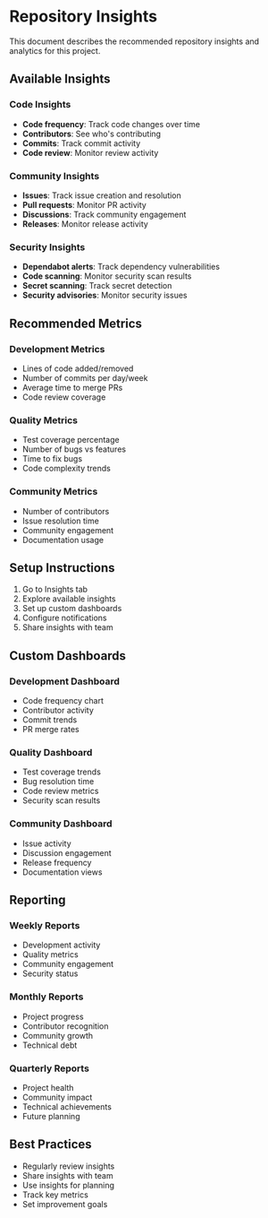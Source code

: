 # Repository Insights

This document describes the recommended repository insights and analytics for this project.

## Available Insights

### Code Insights
- **Code frequency**: Track code changes over time
- **Contributors**: See who's contributing
- **Commits**: Track commit activity
- **Code review**: Monitor review activity

### Community Insights
- **Issues**: Track issue creation and resolution
- **Pull requests**: Monitor PR activity
- **Discussions**: Track community engagement
- **Releases**: Monitor release activity

### Security Insights
- **Dependabot alerts**: Track dependency vulnerabilities
- **Code scanning**: Monitor security scan results
- **Secret scanning**: Track secret detection
- **Security advisories**: Monitor security issues

## Recommended Metrics

### Development Metrics
- Lines of code added/removed
- Number of commits per day/week
- Average time to merge PRs
- Code review coverage

### Quality Metrics
- Test coverage percentage
- Number of bugs vs features
- Time to fix bugs
- Code complexity trends

### Community Metrics
- Number of contributors
- Issue resolution time
- Community engagement
- Documentation usage

## Setup Instructions

1. Go to Insights tab
2. Explore available insights
3. Set up custom dashboards
4. Configure notifications
5. Share insights with team

## Custom Dashboards

### Development Dashboard
- Code frequency chart
- Contributor activity
- Commit trends
- PR merge rates

### Quality Dashboard
- Test coverage trends
- Bug resolution time
- Code review metrics
- Security scan results

### Community Dashboard
- Issue activity
- Discussion engagement
- Release frequency
- Documentation views

## Reporting

### Weekly Reports
- Development activity
- Quality metrics
- Community engagement
- Security status

### Monthly Reports
- Project progress
- Contributor recognition
- Community growth
- Technical debt

### Quarterly Reports
- Project health
- Community impact
- Technical achievements
- Future planning

## Best Practices

- Regularly review insights
- Share insights with team
- Use insights for planning
- Track key metrics
- Set improvement goals
